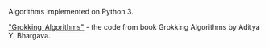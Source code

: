 Algorithms implemented on Python 3.

["Grokking_Algorithms"]() - the code from book Grokking Algorithms by Aditya Y. Bhargava.
